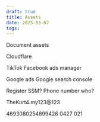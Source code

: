 ```yaml
---
draft: true
title: Assets
date: 2025-03-07
tags:
---
```

Document assets 

Cloudflare 


TikTok
Facebook ads manager

Google ads
Google search console 

Register SSM?
Phone number who?


TheKurt4.my123@123

4693080254899426 0427 021